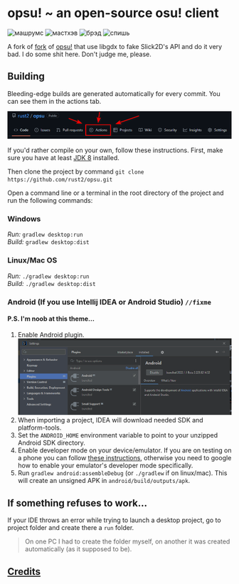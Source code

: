 # opsu! ~ an open-source osu! client

![машрумс](https://img.shields.io/badge/%D0%BC%D0%B0%D1%88%D1%80%D1%83%D0%BC%D1%81-1f1f1f) ![мастхэв](https://img.shields.io/badge/%D0%BC%D0%B0%D1%81%D1%82%D1%85%D1%8D%D0%B2-1f1f1f) ![брэд](https://img.shields.io/badge/%D0%B1%D1%80%D1%8D%D0%B4-1f1f1f) ![спишь](https://img.shields.io/badge/%D1%81%D0%BF%D0%B8%D1%88%D1%8C-1f1f1f)

A fork of [fork](https://github.com/fluddokt/opsu) of [opsu!](https://github.com/itdelatrisu/opsu) that use libgdx to fake Slick2D's API and do it very bad.
I do some shit here. Don't judge me, please.

## Building
Bleeding-edge builds are generated automatically for every commit. You can see them in the actions tab.

![Actions](readme/finding-actions-how-to.png)

If you'd rather compile on your own, follow these instructions.
First, make sure you have at least [JDK 8](https://adoptium.net/temurin/archive/?version=8) installed.

Then clone the project by command `git clone https://github.com/rust2/opsu.git`

Open a command line or a terminal in the root directory of the project and run the following commands:

### Windows

_Run:_ `gradlew desktop:run`  
_Build:_ `gradlew desktop:dist`  

### Linux/Mac OS

_Run:_ `./gradlew desktop:run`  
_Build:_ `./gradlew desktop:dist`  

### Android (If you use Intellij IDEA or Android Studio) `//fixme`
#### P.S. I'm noob at this theme...

1. Enable Android plugin.
![Actions](readme/Intellij-enable-android-plugin.png)
2. When importing a project, IDEA will download needed SDK and platform-tools.
3. Set the `ANDROID_HOME` environment variable to point to your unzipped Android SDK directory.
7. Enable developer mode on your device/emulator. If you are on testing on a phone you can follow [these instructions](https://developer.android.com/studio/command-line/adb#Enabling), otherwise you need to google how to enable your emulator's developer mode specifically.
8. Run `gradlew android:assembleDebug` (or `./gradlew` if on linux/mac). This will create an unsigned APK in `android/build/outputs/apk`.

## If something refuses to work...
If your IDE throws an error while trying to launch a desktop project, go to project folder and create there a `run` folder.
>On one PC I had to create the folder myself, on another it was created automatically (as it supposed to be).

## [Credits](https://github.com/fluddokt/opsu/blob/master/CREDITS.md)
